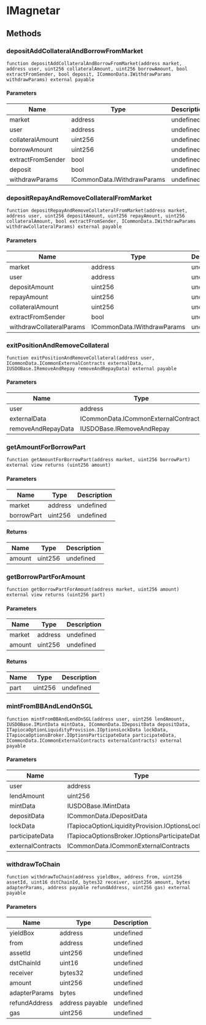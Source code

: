 # IMagnetar









## Methods

### depositAddCollateralAndBorrowFromMarket

```solidity
function depositAddCollateralAndBorrowFromMarket(address market, address user, uint256 collateralAmount, uint256 borrowAmount, bool extractFromSender, bool deposit, ICommonData.IWithdrawParams withdrawParams) external payable
```





#### Parameters

| Name | Type | Description |
|---|---|---|
| market | address | undefined |
| user | address | undefined |
| collateralAmount | uint256 | undefined |
| borrowAmount | uint256 | undefined |
| extractFromSender | bool | undefined |
| deposit | bool | undefined |
| withdrawParams | ICommonData.IWithdrawParams | undefined |

### depositRepayAndRemoveCollateralFromMarket

```solidity
function depositRepayAndRemoveCollateralFromMarket(address market, address user, uint256 depositAmount, uint256 repayAmount, uint256 collateralAmount, bool extractFromSender, ICommonData.IWithdrawParams withdrawCollateralParams) external payable
```





#### Parameters

| Name | Type | Description |
|---|---|---|
| market | address | undefined |
| user | address | undefined |
| depositAmount | uint256 | undefined |
| repayAmount | uint256 | undefined |
| collateralAmount | uint256 | undefined |
| extractFromSender | bool | undefined |
| withdrawCollateralParams | ICommonData.IWithdrawParams | undefined |

### exitPositionAndRemoveCollateral

```solidity
function exitPositionAndRemoveCollateral(address user, ICommonData.ICommonExternalContracts externalData, IUSDOBase.IRemoveAndRepay removeAndRepayData) external payable
```





#### Parameters

| Name | Type | Description |
|---|---|---|
| user | address | undefined |
| externalData | ICommonData.ICommonExternalContracts | undefined |
| removeAndRepayData | IUSDOBase.IRemoveAndRepay | undefined |

### getAmountForBorrowPart

```solidity
function getAmountForBorrowPart(address market, uint256 borrowPart) external view returns (uint256 amount)
```





#### Parameters

| Name | Type | Description |
|---|---|---|
| market | address | undefined |
| borrowPart | uint256 | undefined |

#### Returns

| Name | Type | Description |
|---|---|---|
| amount | uint256 | undefined |

### getBorrowPartForAmount

```solidity
function getBorrowPartForAmount(address market, uint256 amount) external view returns (uint256 part)
```





#### Parameters

| Name | Type | Description |
|---|---|---|
| market | address | undefined |
| amount | uint256 | undefined |

#### Returns

| Name | Type | Description |
|---|---|---|
| part | uint256 | undefined |

### mintFromBBAndLendOnSGL

```solidity
function mintFromBBAndLendOnSGL(address user, uint256 lendAmount, IUSDOBase.IMintData mintData, ICommonData.IDepositData depositData, ITapiocaOptionLiquidityProvision.IOptionsLockData lockData, ITapiocaOptionsBroker.IOptionsParticipateData participateData, ICommonData.ICommonExternalContracts externalContracts) external payable
```





#### Parameters

| Name | Type | Description |
|---|---|---|
| user | address | undefined |
| lendAmount | uint256 | undefined |
| mintData | IUSDOBase.IMintData | undefined |
| depositData | ICommonData.IDepositData | undefined |
| lockData | ITapiocaOptionLiquidityProvision.IOptionsLockData | undefined |
| participateData | ITapiocaOptionsBroker.IOptionsParticipateData | undefined |
| externalContracts | ICommonData.ICommonExternalContracts | undefined |

### withdrawToChain

```solidity
function withdrawToChain(address yieldBox, address from, uint256 assetId, uint16 dstChainId, bytes32 receiver, uint256 amount, bytes adapterParams, address payable refundAddress, uint256 gas) external payable
```





#### Parameters

| Name | Type | Description |
|---|---|---|
| yieldBox | address | undefined |
| from | address | undefined |
| assetId | uint256 | undefined |
| dstChainId | uint16 | undefined |
| receiver | bytes32 | undefined |
| amount | uint256 | undefined |
| adapterParams | bytes | undefined |
| refundAddress | address payable | undefined |
| gas | uint256 | undefined |




